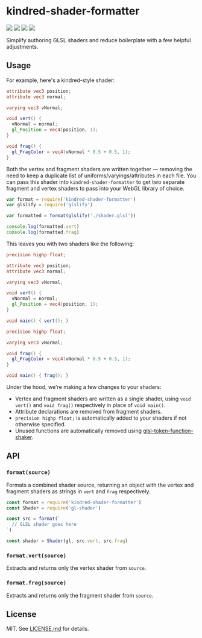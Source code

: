 # kindred-shader-formatter

[![](https://img.shields.io/badge/stability-experimental-ffa100.svg?style=flat-square)](https://nodejs.org/api/documentation.html#documentation_stability_index)
[![](https://img.shields.io/badge/code%20style-standard-brightgreen.svg?style=flat-square)](http://standardjs.com/)
[![](https://img.shields.io/npm/v/kindred-shader-formatter.svg?style=flat-square)](https://npmjs.com/package/kindred-shader-formatter)
[![](https://img.shields.io/circleci/project/kindredjs/kindred-shader-formatter/master.svg?style=flat-square)](https://circleci.com/gh/kindredjs/kindred-shader-formatter)

Simplify authoring GLSL shaders and reduce boilerplate with a few helpful adjustments.

## Usage

For example, here's a kindred-style shader:

``` glsl
attribute vec3 position;
attribute vec3 normal;

varying vec3 vNormal;

void vert() {
  vNormal = normal;
  gl_Position = vec4(position, 1);
}

void frag() {
  gl_FragColor = vec4(vNormal * 0.5 + 0.5, 1);
}
```

Both the vertex and fragment shaders are written together — removing the need to keep a duplicate list of uniforms/varyings/attributes in each file. You can pass this shader into `kindred-shader-formatter` to get two separate fragment and vertex shaders to pass into your WebGL library of choice.

``` javascript
var format = require('kindred-shader-formatter')
var glslify = require('glslify')

var formatted = format(glslify('./shader.glsl'))

console.log(formatted.vert)
console.log(formatted.frag)
```

This leaves you with two shaders like the following:

``` glsl
precision highp float;

attribute vec3 position;
attribute vec3 normal;

varying vec3 vNormal;

void vert() {
  vNormal = normal;
  gl_Position = vec4(position, 1);
}

void main() { vert(); }
```
``` glsl
precision highp float;

varying vec3 vNormal;

void frag() {
  gl_FragColor = vec4(vNormal * 0.5 + 0.5, 1);
}

void main() { frag(); }
```

Under the hood, we're making a few changes to your shaders:

* Vertex and fragment shaders are written as a single shader, using `void vert()` and `void frag()` respectively in place of `void main()`.
* Attribute declarations are removed from fragment shaders.
* `precision highp float;` is automatically added to your shaders if not otherwise specified.
* Unused functions are automatically removed using [glsl-token-function-shaker](https://github.com/stackgl/glsl-token-function-shaker).

## API

### `format(source)`

Formats a combined shader source, returning an object with the vertex and fragment shaders as strings in `vert` and `frag` respectively.

``` javascript
const format = require('kindred-shader-formatter')
const Shader = require('gl-shader')

const src = format(`
  // GLSL shader goes here
`)

const shader = Shader(gl, src.vert, src.frag)
```

### `format.vert(source)`

Extracts and returns only the vertex shader from `source`.

### `format.frag(source)`

Extracts and returns only the fragment shader from `source`.

## License

MIT. See [LICENSE.md](LICENSE.md) for details.
